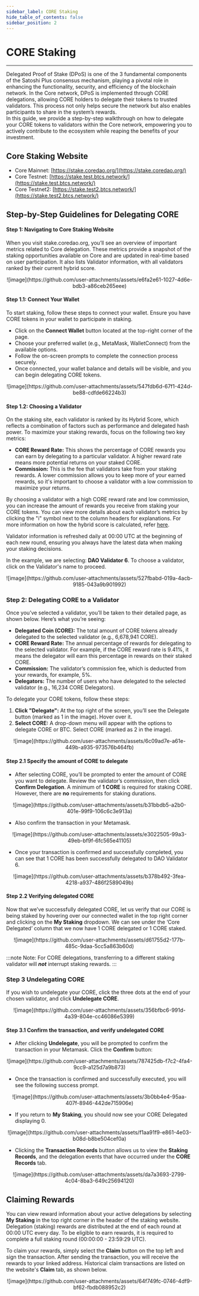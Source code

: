 ```yaml
---
sidebar_label: CORE Staking
hide_table_of_contents: false
sidebar_position: 2
---
```


# CORE Staking
---

Delegated Proof of Stake (DPoS) is one of the 3 fundamental components of the Satoshi Plus consensus mechanism, playing a pivotal role in enhancing the functionality, security, and efficiency of the blockchain network. In the Core network, DPoS is implemented through CORE delegations, allowing CORE holders to delegate their tokens to trusted validators. This process not only helps secure the network but also enables participants to share in the system’s rewards.  
In this guide, we provide a step-by-step walkthrough on how to delegate your CORE tokens to validators within the Core network, empowering you to actively contribute to the ecosystem while reaping the benefits of your investment.

## Core Staking Website

  * Core Mainnet: [https://stake.coredao.org/](https://stake.coredao.org/)  
  * Core Testnet: [https://stake.test.btcs.network/](https://stake.test.btcs.network/)
  * Core Testnet2: [https://stake.test2.btcs.network/](https://stake.test2.btcs.network/)

## Step-by-Step Guidelines for Delegating CORE

#### Step 1: Navigating to Core Staking Website
When you visit stake.coredao.org, you’ll see an overview of important metrics related to Core delegation. These metrics provide a snapshot of the staking opportunities available on Core and are updated in real-time based on user participation. It also lists Validator information, with all validators ranked by their current hybrid score.

<p align="center">
![image](https://github.com/user-attachments/assets/e6fa2e61-1027-4d6e-bdb3-a86ceb265eee)
</p>

#### Step 1.1: Connect Your Wallet
To start staking, follow these steps to connect your wallet. Ensure you have CORE tokens in your wallet to participate in staking.
  *	Click on the **Connect Wallet** button located at the top-right corner of the page.
  *	Choose your preferred wallet (e.g., MetaMask, WalletConnect) from the available options.
  *	Follow the on-screen prompts to complete the connection process securely.
  *	Once connected, your wallet balance and details will be visible, and you can begin delegating CORE tokens.

<p align="center">
![image](https://github.com/user-attachments/assets/547fdb6d-67f1-424d-be88-cdfde66224b3)
</p>

#### Step 1.2: Choosing a Validator

On the staking site, each validator is ranked by its Hybrid Score, which reflects a combination of factors such as performance and delegated hash power. To maximize your staking rewards, focus on the following two key metrics:

  * **CORE Reward Rate:** This shows the percentage of CORE rewards you can earn by delegating to a particular validator. A higher reward rate means more potential returns on your staked CORE.
  * **Commission:** This is the fee that validators take from your staking rewards. A lower commission allows you to keep more of your earned rewards, so it's important to choose a validator with a low commission to maximize your returns.

By choosing a validator with a high CORE reward rate and low commission, you can increase the amount of rewards you receive from staking your CORE tokens. You can view more details about each validator’s metrics by clicking the "i" symbol next to the column headers for explanations. For more information on how the hybrid score is calculated, refer [here](https://docs.coredao.org/docs/Learn/core-concepts/satoshi-plus-consensus/validator-election#workflow-of-the-validator-election-process).  

Validator information is refreshed daily at 00:00 UTC at the beginning of each new round, ensuring you always have the latest data when making your staking decisions.

In the example, we are selecting: **DAO Validator 6**. To choose a validator, click on the Validator's name to proceed.

<p align="center">
![image](https://github.com/user-attachments/assets/527fbabd-019a-4acb-9185-043a9b901992)
</p>

### Step 2: Delegating CORE to a Validator
Once you’ve selected a validator, you’ll be taken to their detailed page, as shown below. Here’s what you’re seeing:
  * **Delegated Coin (CORE):** The total amount of CORE tokens already delegated to the selected validator (e.g., 6,678,941 CORE).
  * **CORE Reward Rate:** The annual percentage of rewards for delegating to the selected validator. For example, if the CORE reward rate is 9.41%, it means the delegator will earn this percentage in rewards on their staked CORE.
  * **Commission:** The validator’s commission fee, which is deducted from your rewards, for example, 5%.
  * **Delegators:** The number of users who have delegated to the selected validator (e.g., 16,234 CORE Delegators).
  
To delegate your CORE tokens, follow these steps:
  1.	**Click "Delegate":** At the top right of the screen, you’ll see the Delegate button (marked as 1 in the image). Hover over it.
  2. 	**Select CORE:** A drop-down menu will appear with the options to delegate CORE or BTC. Select CORE (marked as 2 in the image).

<p align="center">
![image](https://github.com/user-attachments/assets/6c09ad7e-a61e-449b-a935-973576b464fb)
</p>

#### Step 2.1 Specify the amount of CORE to delegate
* After selecting CORE, you’ll be prompted to enter the amount of CORE you want to delegate. Review the validator’s commission, then click **Confirm Delegation**. A minimum of **1 CORE** is required for staking CORE. However, there are **no** requirements for staking durations.

<p align="center">
![image](https://github.com/user-attachments/assets/b31bbdb5-a2b0-401e-99f9-106c6c3e913a)
</p>

* Also confirm the transaction in your Metamask.

<p align="center">
![image](https://github.com/user-attachments/assets/e3022505-99a3-49eb-bf9f-6fc565e41105)
</p>

* Once your transaction is confirmed and successfully completed, you can see that 1 CORE has been successfully delegated to DAO Validator 6.

<p align="center">
![image](https://github.com/user-attachments/assets/b378b492-3fea-4218-a937-486f2589049b)
</p>

#### Step 2.2 Verifying delegated CORE

Now that we’ve successfully delegated CORE, let us verify that our CORE is being staked by hovering over our connected wallet in the top right corner and clicking on the **My Staking** dropdown. We can see under the ‘Core Delegated’ column that we now have 1 CORE delegated or 1 CORE staked.

<p align="center">
![image](https://github.com/user-attachments/assets/d61755d2-177b-485c-9daa-5cc5a863b60d)
</p>

:::note
Note: For CORE delegations, transferring to a different staking validator will **_not_** interrupt staking rewards.
:::

### Step 3 Undelegating CORE 

If you wish to undelegate your CORE, click the three dots at the end of your chosen validator, and click **Undelegate CORE**.

<p align="center">
![image](https://github.com/user-attachments/assets/356bfbc6-991d-4a39-804e-cc46086e5399)
</p>

#### Step 3.1 Confirm the transaction, and verify undelegated CORE

* After clicking **Undelegate**, you will be prompted to confirm the transaction in your Metamask. Click the **Confirm** button:

<p align="center">
![image](https://github.com/user-attachments/assets/787425db-f7c2-4fa4-9cc9-a125d7a9b873)
</p>

* Once the transaction is confirmed and successfully executed, you will see the following success prompt.

<p align="center">
![image](https://github.com/user-attachments/assets/3b0bb4e4-95aa-407f-8946-442de715906e)
</p>

* If you return to **My Staking**, you should now see your CORE Delegated displaying 0.
  
<p align="center">
![image](https://github.com/user-attachments/assets/f1aa91f9-e861-4e03-b08d-b8be504cef0a)
</p>

* Clicking the **Transaction Records** button allows us to view the **Staking Records**, and the delegation events that have occurred under the **CORE Records** tab.

<p align="center">
![image](https://github.com/user-attachments/assets/da7a3693-2799-4c04-8ba3-649c25694120)
</p>

## Claiming Rewards
You can view reward information about your active delegations by selecting **My Staking** in the top right corner in the header of the staking website. Delegation (staking) rewards are distributed at the end of each round at 00:00 UTC every day. To be eligible to earn rewards, it is required to complete a full staking round (00:00:00 - 23:59:29 UTC).

To claim your rewards, simply select the **Claim** button on the top left and sign the transaction. After sending the transaction, you will receive the rewards to your linked address. Historical claim transactions are listed on the website's **Claim** tab, as shown below.

<p align="center">
![image](https://github.com/user-attachments/assets/64f749fc-0746-4df9-bf62-fbdb088952c2)
</p>



